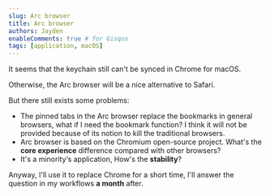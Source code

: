 ```yaml
---
slug: Arc browser
title: Arc browser
authors: Jayden
enableComments: true # for Gisqus
tags: [application, macOS]
---
```


It seems that the keychain still can't be synced in Chrome for macOS.

Otherwise, the Arc browser will be a nice alternative to Safari.

But there still exists some problems:

- The pinned tabs in the Arc browser replace the bookmarks in general browsers, what if I need the bookmark function? I think it will not be provided because of its notion to kill the traditional browsers.
- Arc browser is based on the Chromium open-source project. What's the **core experience** difference compared with other browsers?
- It's a minority‘s application, How's the **stability**?

Anyway, I'll use it to replace Chrome for a short time, I'll answer the question in my workflows **a month** after.